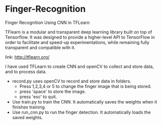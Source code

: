 # Finger-Recognition
Finger Recognition Using CNN in TFLearn

TFlearn is a modular and transparent deep learning library built on top of Tensorflow. It was designed to provide a higher-level API to TensorFlow in order to facilitate and speed-up experimentations, while remaining fully transparent and compatible with it.

link: http://tflearn.org/

I have used TFLearn to create CNN and openCV to collect and store data, and to process data.

<ul>
  <li>record.py uses openCV to record and store data in folders. 
    <ul>
      <li> Press 1,2,3,4 or 5 to change the finger image that is being stored.
      <li> press 'space' to store the image.
      <li> press 'esc' to quit.
    </ul>
  <li>Use train.py to train the CNN. It automatically saves the weights when it finishes training.
  <li>Use run_cnn.py to run the finger detection. It automatically loads the saved weights.
</ul>
